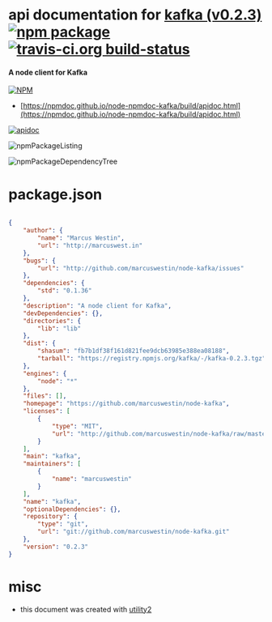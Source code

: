 # api documentation for  [kafka (v0.2.3)](https://github.com/marcuswestin/node-kafka)  [![npm package](https://img.shields.io/npm/v/npmdoc-kafka.svg?style=flat-square)](https://www.npmjs.org/package/npmdoc-kafka) [![travis-ci.org build-status](https://api.travis-ci.org/npmdoc/node-npmdoc-kafka.svg)](https://travis-ci.org/npmdoc/node-npmdoc-kafka)
#### A node client for Kafka

[![NPM](https://nodei.co/npm/kafka.png?downloads=true&downloadRank=true&stars=true)](https://www.npmjs.com/package/kafka)

- [https://npmdoc.github.io/node-npmdoc-kafka/build/apidoc.html](https://npmdoc.github.io/node-npmdoc-kafka/build/apidoc.html)

[![apidoc](https://npmdoc.github.io/node-npmdoc-kafka/build/screenCapture.buildCi.browser.%252Ftmp%252Fbuild%252Fapidoc.html.png)](https://npmdoc.github.io/node-npmdoc-kafka/build/apidoc.html)

![npmPackageListing](https://npmdoc.github.io/node-npmdoc-kafka/build/screenCapture.npmPackageListing.svg)

![npmPackageDependencyTree](https://npmdoc.github.io/node-npmdoc-kafka/build/screenCapture.npmPackageDependencyTree.svg)



# package.json

```json

{
    "author": {
        "name": "Marcus Westin",
        "url": "http://marcuswest.in"
    },
    "bugs": {
        "url": "http://github.com/marcuswestin/node-kafka/issues"
    },
    "dependencies": {
        "std": "0.1.36"
    },
    "description": "A node client for Kafka",
    "devDependencies": {},
    "directories": {
        "lib": "lib"
    },
    "dist": {
        "shasum": "fb7b1df38f161d821fee9dcb63985e388ea08188",
        "tarball": "https://registry.npmjs.org/kafka/-/kafka-0.2.3.tgz"
    },
    "engines": {
        "node": "*"
    },
    "files": [],
    "homepage": "https://github.com/marcuswestin/node-kafka",
    "licenses": [
        {
            "type": "MIT",
            "url": "http://github.com/marcuswestin/node-kafka/raw/master/LICENSE"
        }
    ],
    "main": "kafka",
    "maintainers": [
        {
            "name": "marcuswestin"
        }
    ],
    "name": "kafka",
    "optionalDependencies": {},
    "repository": {
        "type": "git",
        "url": "git://github.com/marcuswestin/node-kafka.git"
    },
    "version": "0.2.3"
}
```



# misc
- this document was created with [utility2](https://github.com/kaizhu256/node-utility2)

